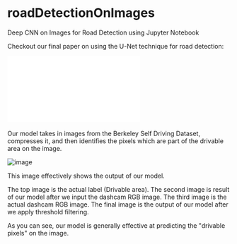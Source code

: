 # roadDetectionOnImages
Deep CNN on Images for Road Detection using Jupyter Notebook

Checkout our final paper on using the U-Net technique for road detection:

![FINAL PAPER](drivableAreaFinalReport.pdf)

Our model takes in images from the Berkeley Self Driving Dataset, compresses it, and then identifies the pixels which are part of the drivable area on the image.

![image](https://user-images.githubusercontent.com/28467603/114770219-0d256180-9d20-11eb-8f58-da3657e7a2be.png)

This image effectively shows the output of our model.

The top image is the actual label (Drivable area).
The second image is result of our model after we input the dashcam RGB image. 
The third image is the actual dashcam RGB image.
The final image is the output of our model after we apply threshold filtering. 

As you can see, our model is generally effective at predicting the "drivable pixels" on the image.
